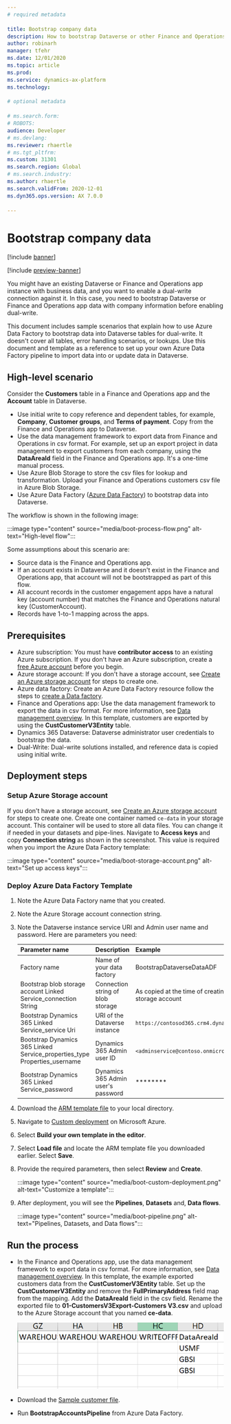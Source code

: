 ```yaml
---
# required metadata

title: Bootstrap company data
description: How to bootstrap Dataverse or other Finance and Operations app data with company information before enabling dual-write connection.
author: robinarh
manager: tfehr
ms.date: 12/01/2020
ms.topic: article
ms.prod: 
ms.service: dynamics-ax-platform
ms.technology: 

# optional metadata

# ms.search.form: 
# ROBOTS: 
audience: Developer
# ms.devlang: 
ms.reviewer: rhaertle
# ms.tgt_pltfrm: 
ms.custom: 31301
ms.search.region: Global
# ms.search.industry: 
ms.author: rhaertle
ms.search.validFrom: 2020-12-01
ms.dyn365.ops.version: AX 7.0.0

---
```


# Bootstrap company data

[!include [banner](../../includes/banner.md)]

[!include [preview-banner](../../includes/preview-banner.md)]

You might have an existing Dataverse or Finance and Operations app instance with business data, and you want to enable a dual-write connection against it. In this case, you need to bootstrap Dataverse or Finance and Operations app data with company information before enabling dual-write.

This document includes sample scenarios that explain how to use Azure Data Factory to bootstrap data into Dataverse tables for dual-write. It doesn't cover all tables, error handling scenarios, or lookups. Use this document and template as a reference to set up your own Azure Data Factory pipeline to import data into or update data in Dataverse.

## High-level scenario

Consider the **Customers** table in a Finance and Operations app and the **Account** table in Dataverse.

- Use initial write to copy reference and dependent tables, for example, **Company**, **Customer groups**, and **Terms of payment**. Copy from the Finance and Operations app to Dataverse.
- Use the data management framework to export data from Finance and Operations in csv format. For example, set up an export project in data management to export customers from each company, using the **DataAreaId** field in the Finance and Operations app. It's a one-time manual process.
- Use Azure Blob Storage to store the csv files for lookup and transformation. Upload your Finance and Operations customers csv file in Azure Blob Storage.
- Use Azure Data Factory ([Azure Data Factory](https://docs.microsoft.com/azure/data-factory/introduction)) to bootstrap data into Dataverse.

The workflow is shown in the following image:

:::image type="content" source="media/boot-process-flow.png" alt-text="High-level flow":::

Some assumptions about this scenario are:

- Source data is the Finance and Operations app.
- If an account exists in Dataverse and it doesn't exist in the Finance and Operations app, that account will not be bootstrapped as part of this flow.
- All account records in the customer engagement apps have a natural key (account number) that matches the Finance and Operations natural key (CustomerAccount).
- Records have 1-to-1 mapping across the apps.

## Prerequisites

- Azure subscription: You must have **contributor access** to an existing Azure subscription. If you don\'t have an Azure subscription, create a [free Azure account](https://azure.microsoft.com/en-us/free/) before you begin.
- Azure storage account: If you don\'t have a storage account, see [Create an Azure storage account](https://docs.microsoft.com/azure/storage/common/storage-account-create?tabs=azure-portal#create-a-storage-account) for steps to create one.
- Azure data factory: Create an Azure Data Factory resource follow the steps to [create a Data factory](https://docs.microsoft.com/azure/data-factory/tutorial-copy-data-portal#create-a-data-factory).
- Finance and Operations app: Use the data management framework to export the data in csv format. For more information, see [Data management overview](../data-entities-data-packages.md). In this template, customers are exported by using the **CustCustomerV3Entity** table.
- Dynamics 365 Dataverse: Dataverse administrator user credentials to bootstrap the data.
- Dual-Write: Dual-write solutions installed, and reference data is copied using initial write.

## Deployment steps

### Setup Azure Storage account

If you don\'t have a storage account, see [Create an Azure storage account](https://docs.microsoft.com/azure/storage/common/storage-account-create?tabs=azure-portal#create-a-storage-account) for steps to create one. Create one container named `ce-data` in your storage account. This container will be used to store all data files. You can change it if needed in your datasets and pipe-lines. Navigate to **Access keys** and copy **Connection string** as shown in the screenshot. This value is required when you import the Azure Data Factory template:

:::image type="content" source="media/boot-storage-account.png" alt-text="Set up access keys":::

### Deploy Azure Data Factory Template

1. Note the Azure Data Factory name that you created.
2. Note the Azure Storage account connection string.
3. Note the Dataverse instance service URI and Admin user name and password.
    Here are parameters you need:

    | Parameter name | Description | Example |
    |---|---|---|
    |Factory name | Name of your data factory   |BootstrapDataverseDataADF |
    |Bootstrap blob storage account Linked Service_connection String | Connection string of blob storage |As copied at the time of creating storage account |
    |Bootstrap Dynamics 365 Linked Service_service Uri | URI of the Dataverse instance |`https://contosod365.crm4.dynamics.com` |
    |Bootstrap Dynamics 365 Linked Service_properties_type Properties_username | Dynamics 365 Admin user ID | `<adminservice@contoso.onmicrosot.com>` |  
    |Bootstrap Dynamics 365 Linked Service_password | Dynamics 365 Admin user's password | \*\*\*\*\*\*\*\* | 

4. Download the [ARM template file](https://github.com/microsoft/Dynamics-365-FastTrack-Implementation-Assets/blob/master/Dual-write/Bootstrapping/arm_template.json) to your local directory.
5. Navigate to [Custom deployment](https://ms.portal.azure.com/#create/Microsoft.Template) on Microsoft Azure.
6. Select **Build your own template in the editor**.
7. Select **Load file** and locate the ARM template file you downloaded earlier. Select **Save**.
8. Provide the required parameters, then select **Review** and **Create**.

    :::image type="content" source="media/boot-custom-deployment.png" alt-text="Customize a template":::

9. After deployment, you will see the **Pipelines**, **Datasets** and, **Data flows**.

    :::image type="content" source="media/boot-pipeline.png" alt-text="Pipelines, Datasets, and Data flows":::

## Run the process

- In the Finance and Operations app, use the data management framework to export data in csv format. For more information, see [Data management overview](../data-entities-data-packages.md). In this template, the example exported customers data from the **CustCustomerV3Entity** table. Set up the **CustCustomerV3Entity** and remove the **FullPrimaryAddress** field map from the mapping. Add the **DataAreaId** field in the csv field. Rename the exported file to **01-CustomersV3Export-Customers V3.csv** and upload to the Azure Storage account that you named **ce-data**.

    ![Finance and OperationsCustomerFileImage](media/boot-customer-file.png)

- Download the [Sample customer file](https://github.com/microsoft/Dynamics-365-FastTrack-Implementation-Assets/blob/master/Dual-write/Bootstrapping/01-CustomersV3Export-Customers%20V3.csv).
- Run **BootstrapAccountsPipeline** from Azure Data Factory.
